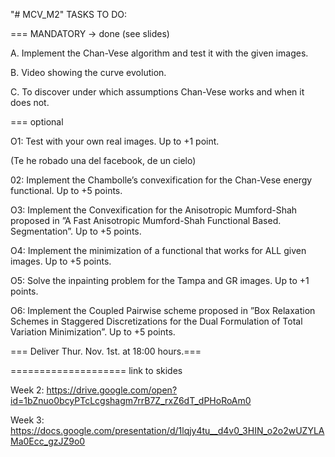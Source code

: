 "# MCV_M2" 
TASKS TO DO:


=== MANDATORY -> done (see slides)

A. Implement the Chan-Vese algorithm and test it with the given
images. 

B. Video showing the curve evolution. 

C. To discover under which assumptions Chan-Vese works and
when it does not. 


=== optional

O1: Test with your own real images. Up to +1 point.

(Te he robado una del facebook, de un cielo)


02: Implement the Chambolle’s convexification for the Chan-Vese
energy functional. Up to +5 points.

O3: Implement the Convexification for the Anisotropic
Mumford-Shah proposed in ”A Fast Anisotropic Mumford-Shah
Functional Based. Segmentation”. Up to +5 points.

O4: Implement the minimization of a functional that works for ALL
given images. Up to +5 points.

O5: Solve the inpainting problem for the Tampa and GR images.
Up to +1 points.

O6: Implement the Coupled Pairwise scheme proposed in ”Box
Relaxation Schemes in Staggered Discretizations for the Dual
Formulation of Total Variation Minimization”. Up to +5 points.


=== Deliver Thur. Nov. 1st. at 18:00 hours.===

====================
link to skides

Week 2: https://drive.google.com/open?id=1bZnuo0bcyPTcLcgshagm7rrB7Z_rxZ6dT_dPHoRoAm0

Week 3: https://docs.google.com/presentation/d/1lqjy4tu__d4v0_3HIN_o2o2wUZYLAMa0Ecc_gzJZ9o0
